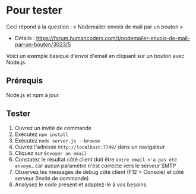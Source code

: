 # Pour tester

Ceci répond à la question : « Nodemailer envois de mail par un bouton »

- Détails : https://forum.humancoders.com/t/nodemailer-envois-de-mail-par-un-bouton/3023/5

Voici un exemple basique d'envoi d'email en cliquant sur un bouton avec Node.js.

## Prérequis

Node.js et npm à jour.

## Tester 

1. Ouvrez un invité de commande
2. Exécutez `npm install`
3. Exécutez `node server.js --browse`
4. Ouvrez l'adresse `http://localhost:7749/` dans un navigateur
5. Cliquez sur `Envoyer un email`
6. Constatez le résultat côté client doit être `Votre email n'a pas été envoyé…` car aucun paramètre n'est correcte vers le serveur SMTP
7. Observez les messages de debug côté client (F12 > Console) et côté serveur (Invité de commande)
8. Analysez le code présent et adaptez-le à vos besoins.